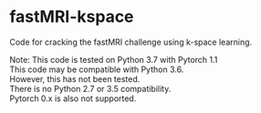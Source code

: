 # fastMRI-kspace
Code for cracking the fastMRI challenge using k-space learning.



Note: This code is tested on Python 3.7 with Pytorch 1.1  
This code may be compatible with Python 3.6.  
However, this has not been tested.  
There is no Python 2.7 or 3.5 compatibility.  
Pytorch 0.x is also not supported.
